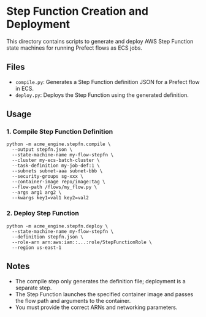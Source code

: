 # Step Function Creation and Deployment

This directory contains scripts to generate and deploy AWS Step Function state machines for running Prefect flows as ECS jobs.

## Files

- `compile.py`: Generates a Step Function definition JSON for a Prefect flow in ECS.
- `deploy.py`: Deploys the Step Function using the generated definition.

## Usage

### 1. Compile Step Function Definition

```
python -m acme_engine.stepfn.compile \
  --output stepfn.json \
  --state-machine-name my-flow-stepfn \
  --cluster my-ecs-batch-cluster \
  --task-definition my-job-def:1 \
  --subnets subnet-aaa subnet-bbb \
  --security-groups sg-xxx \
  --container-image repo/image:tag \
  --flow-path /flows/my_flow.py \
  --args arg1 arg2 \
  --kwargs key1=val1 key2=val2
```

### 2. Deploy Step Function

```
python -m acme_engine.stepfn.deploy \
  --state-machine-name my-flow-stepfn \
  --definition stepfn.json \
  --role-arn arn:aws:iam::...:role/StepFunctionRole \
  --region us-east-1
```

## Notes
- The compile step only generates the definition file; deployment is a separate step.
- The Step Function launches the specified container image and passes the flow path and arguments to the container.
- You must provide the correct ARNs and networking parameters.
